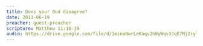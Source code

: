 ```yaml
---
title: Does your God disagree?
date: 2011-06-19
preacher: guest-preacher
scripture: Matthew 11:16-19
audio: https://drive.google.com/file/d/1minaNwrLeKnqv2h0yWqv3JqE7Mj2rylm/view
---
```

